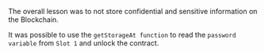 The overall lesson was to not store confidential and sensitive information on the Blockchain.

It was possible to use the `getStorageAt function` to read the `password variable` from `Slot 1` and unlock the contract.
